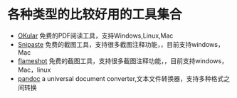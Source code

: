 # 各种类型的比较好用的工具集合

* [OKular](https://okular.kde.org/)
    免费的PDF阅读工具，支持Windows,Linux,Mac
* [Snipaste](https://www.snipaste.com/index.html)
    免费的截图工具，支持很多截图注释功能，，目前支持windows，Mac
* [flameshot](https://flameshot.org/)
    免费的截图工具，支持很多截图注释功能，，目前支持windows，Mac，linux
* [pandoc](https://pandoc.org/)
    a universal document converter,文本文件转换器，支持多种格式之间转换